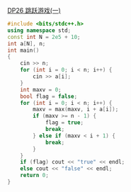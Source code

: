 [DP26 跳跃游戏(一)](https://www.nowcoder.com/practice/07484f4377344d3590045a095910992b?tpId=230&tqId=2358425&ru=/exam/oj&qru=/ta/dynamic-programming/question-ranking&sourceUrl=%2Fexam%2Foj%3Fpage%3D1%26tab%3D%25E7%25AE%2597%25E6%25B3%2595%25E7%25AF%2587%26topicId%3D230)
```C++
#include <bits/stdc++.h>
using namespace std;
const int N = 2e5 + 10;
int a[N], n;
int main()
{
    cin >> n;
    for (int i = 0; i < n; i++) {
        cin >> a[i];
    }
    int maxv = 0;
    bool flag = false;
    for (int i = 0; i < n; i++) {
        maxv = max(maxv, i + a[i]);
        if (maxv >= n - 1) {
            flag = true;
            break;
        } else if (maxv < i + 1) {
            break;
        }
    }
    if (flag) cout << "true" << endl;
    else cout << "false" << endl;
    return 0;
}
```